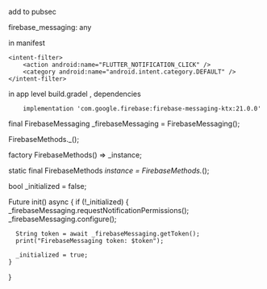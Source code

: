add to pubsec

firebase_messaging: any

in manifest 

```
<intent-filter>
    <action android:name="FLUTTER_NOTIFICATION_CLICK" />
    <category android:name="android.intent.category.DEFAULT" />
</intent-filter>
```

in app level build.gradel , dependencies

```
    implementation 'com.google.firebase:firebase-messaging-ktx:21.0.0'
```


 final FirebaseMessaging _firebaseMessaging = FirebaseMessaging();

  FirebaseMethods._();

  factory FirebaseMethods() => _instance;

  static final FirebaseMethods _instance = FirebaseMethods._();

  bool _initialized = false;

  Future<void> init() async {
    if (!_initialized) {
      _firebaseMessaging.requestNotificationPermissions();
      _firebaseMessaging.configure();

      String token = await _firebaseMessaging.getToken();
      print("FirebaseMessaging token: $token");

      _initialized = true;
    }
  }